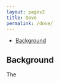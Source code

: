 ```yaml
---
layout: pagev2
title: Dove
permalink: /dove/
---
```

- [Background](#background)

## Background

The 